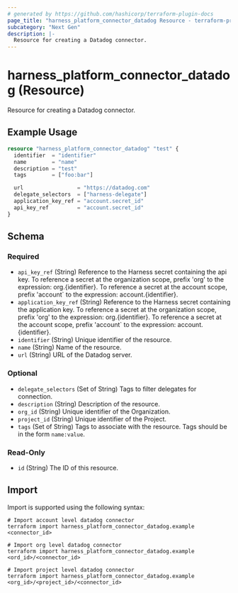 ```yaml
---
# generated by https://github.com/hashicorp/terraform-plugin-docs
page_title: "harness_platform_connector_datadog Resource - terraform-provider-harness"
subcategory: "Next Gen"
description: |-
  Resource for creating a Datadog connector.
---
```


# harness_platform_connector_datadog (Resource)

Resource for creating a Datadog connector.

## Example Usage

```terraform
resource "harness_platform_connector_datadog" "test" {
  identifier  = "identifier"
  name        = "name"
  description = "test"
  tags        = ["foo:bar"]

  url                 = "https://datadog.com"
  delegate_selectors  = ["harness-delegate"]
  application_key_ref = "account.secret_id"
  api_key_ref         = "account.secret_id"
}
```

<!-- schema generated by tfplugindocs -->
## Schema

### Required

- `api_key_ref` (String) Reference to the Harness secret containing the api key. To reference a secret at the organization scope, prefix 'org' to the expression: org.{identifier}. To reference a secret at the account scope, prefix 'account` to the expression: account.{identifier}.
- `application_key_ref` (String) Reference to the Harness secret containing the application key. To reference a secret at the organization scope, prefix 'org' to the expression: org.{identifier}. To reference a secret at the account scope, prefix 'account` to the expression: account.{identifier}.
- `identifier` (String) Unique identifier of the resource.
- `name` (String) Name of the resource.
- `url` (String) URL of the Datadog server.

### Optional

- `delegate_selectors` (Set of String) Tags to filter delegates for connection.
- `description` (String) Description of the resource.
- `org_id` (String) Unique identifier of the Organization.
- `project_id` (String) Unique identifier of the Project.
- `tags` (Set of String) Tags to associate with the resource. Tags should be in the form `name:value`.

### Read-Only

- `id` (String) The ID of this resource.

## Import

Import is supported using the following syntax:

```shell
# Import account level datadog connector 
terraform import harness_platform_connector_datadog.example <connector_id>

# Import org level datadog connector 
terraform import harness_platform_connector_datadog.example <ord_id>/<connector_id>

# Import project level datadog connector 
terraform import harness_platform_connector_datadog.example <org_id>/<project_id>/<connector_id>
```

